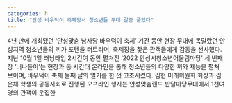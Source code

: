 ```yaml
---
categories: h
title: "안성 바우덕이 축제장서 청소년들 무대 갈증 풀었다"
---
```

4년 만에 개최됐던 ‘안성맞춤 남사당 바우덕이 축제’ 기간 동안 현장 무대에 목말랐던 안성지역 청소년들의 끼가 포텐을 터트리며, 축제장을 찾은 관객들에게 감동을 선사했다. 지난 10월 1일 러닝타임 2시간여 동안 펼쳐진 ‘2022 안성시청소년어울림마당’ 세 번째 장 ‘너나들이’는 현장과 동 시간대 온라인을 통해 청소년들의 다양한 끼와 재능을 펼쳐 보이며, 바우덕이 축제 둘째 날의 열기를 한 껏 고조시켰다. 김현 미래위원회 회장과 김은채 학생의 공동사회로 진행된 오프라인 행사는 안성맞춤랜드 반달마당무대에서 1천여 명의 관객이 운집한